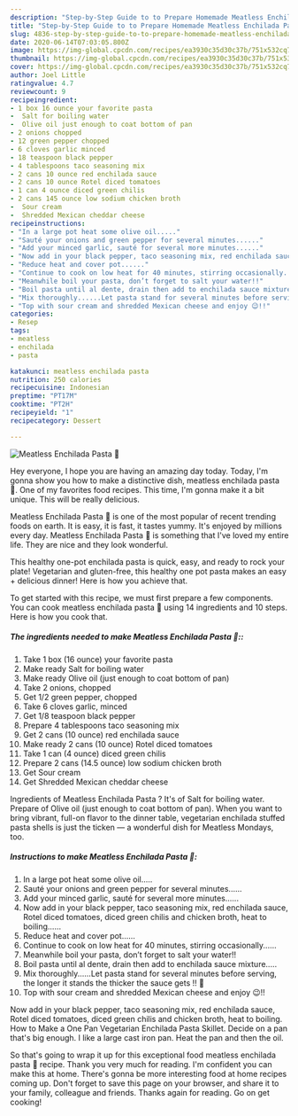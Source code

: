 ```yaml
---
description: "Step-by-Step Guide to to Prepare Homemade Meatless Enchilada Pasta 🍝"
title: "Step-by-Step Guide to to Prepare Homemade Meatless Enchilada Pasta 🍝"
slug: 4836-step-by-step-guide-to-to-prepare-homemade-meatless-enchilada-pasta
date: 2020-06-14T07:03:05.800Z
image: https://img-global.cpcdn.com/recipes/ea3930c35d30c37b/751x532cq70/meatless-enchilada-pasta-🍝-recipe-main-photo.jpg
thumbnail: https://img-global.cpcdn.com/recipes/ea3930c35d30c37b/751x532cq70/meatless-enchilada-pasta-🍝-recipe-main-photo.jpg
cover: https://img-global.cpcdn.com/recipes/ea3930c35d30c37b/751x532cq70/meatless-enchilada-pasta-🍝-recipe-main-photo.jpg
author: Joel Little
ratingvalue: 4.7
reviewcount: 9
recipeingredient:
- 1 box 16 ounce your favorite pasta
-  Salt for boiling water
-  Olive oil just enough to coat bottom of pan
- 2 onions chopped
- 12 green pepper chopped
- 6 cloves garlic minced
- 18 teaspoon black pepper
- 4 tablespoons taco seasoning mix
- 2 cans 10 ounce red enchilada sauce
- 2 cans 10 ounce Rotel diced tomatoes
- 1 can 4 ounce diced green chilis
- 2 cans 145 ounce low sodium chicken broth
-  Sour cream
-  Shredded Mexican cheddar cheese
recipeinstructions:
- "In a large pot heat some olive oil....."
- "Sauté your onions and green pepper for several minutes......"
- "Add your minced garlic, sauté for several more minutes......"
- "Now add in your black pepper, taco seasoning mix, red enchilada sauce, Rotel diced tomatoes, diced green chilis and chicken broth, heat to boiling......"
- "Reduce heat and cover pot......"
- "Continue to cook on low heat for 40 minutes, stirring occasionally......"
- "Meanwhile boil your pasta, don’t forget to salt your water!!"
- "Boil pasta until al dente, drain then add to enchilada sauce mixture....."
- "Mix thoroughly......Let pasta stand for several minutes before serving, the longer it stands the thicker the sauce gets !! 🤗"
- "Top with sour cream and shredded Mexican cheese and enjoy 😉!!"
categories:
- Resep
tags:
- meatless
- enchilada
- pasta

katakunci: meatless enchilada pasta
nutrition: 250 calories
recipecuisine: Indonesian
preptime: "PT17M"
cooktime: "PT2H"
recipeyield: "1"
recipecategory: Dessert

---
```



![Meatless Enchilada Pasta 🍝](https://img-global.cpcdn.com/recipes/ea3930c35d30c37b/751x532cq70/meatless-enchilada-pasta-🍝-recipe-main-photo.jpg)

Hey everyone, I hope you are having an amazing day today. Today, I'm gonna show you how to make a distinctive dish, meatless enchilada pasta 🍝. One of my favorites food recipes. This time, I'm gonna make it a bit unique. This will be really delicious.

Meatless Enchilada Pasta 🍝 is one of the most popular of recent trending foods on earth. It is easy, it is fast, it tastes yummy. It's enjoyed by millions every day. Meatless Enchilada Pasta 🍝 is something that I've loved my entire life. They are nice and they look wonderful.

This healthy one-pot enchilada pasta is quick, easy, and ready to rock your plate! Vegetarian and gluten-free, this healthy one pot pasta makes an easy + delicious dinner! Here is how you achieve that.


To get started with this recipe, we must first prepare a few components. You can cook meatless enchilada pasta 🍝 using 14 ingredients and 10 steps. Here is how you cook that.

##### The ingredients needed to make Meatless Enchilada Pasta 🍝::

1. Take 1 box (16 ounce) your favorite pasta
1. Make ready  Salt for boiling water
1. Make ready  Olive oil (just enough to coat bottom of pan)
1. Take 2 onions, chopped
1. Get 1/2 green pepper, chopped
1. Take 6 cloves garlic, minced
1. Get 1/8 teaspoon black pepper
1. Prepare 4 tablespoons taco seasoning mix
1. Get 2 cans (10 ounce) red enchilada sauce
1. Make ready 2 cans (10 ounce) Rotel diced tomatoes
1. Take 1 can (4 ounce) diced green chilis
1. Prepare 2 cans (14.5 ounce) low sodium chicken broth
1. Get  Sour cream
1. Get  Shredded Mexican cheddar cheese


Ingredients of Meatless Enchilada Pasta ? It&#39;s of Salt for boiling water. Prepare of Olive oil (just enough to coat bottom of pan). When you want to bring vibrant, full-on flavor to the dinner table, vegetarian enchilada stuffed pasta shells is just the ticken — a wonderful dish for Meatless Mondays, too. 

##### Instructions to make Meatless Enchilada Pasta 🍝:

1. In a large pot heat some olive oil.....
1. Sauté your onions and green pepper for several minutes......
1. Add your minced garlic, sauté for several more minutes......
1. Now add in your black pepper, taco seasoning mix, red enchilada sauce, Rotel diced tomatoes, diced green chilis and chicken broth, heat to boiling......
1. Reduce heat and cover pot......
1. Continue to cook on low heat for 40 minutes, stirring occasionally......
1. Meanwhile boil your pasta, don’t forget to salt your water!!
1. Boil pasta until al dente, drain then add to enchilada sauce mixture.....
1. Mix thoroughly......Let pasta stand for several minutes before serving, the longer it stands the thicker the sauce gets !! 🤗
1. Top with sour cream and shredded Mexican cheese and enjoy 😉!!


Now add in your black pepper, taco seasoning mix, red enchilada sauce, Rotel diced tomatoes, diced green chilis and chicken broth, heat to boiling. How to Make a One Pan Vegetarian Enchilada Pasta Skillet. Decide on a pan that&#39;s big enough. I like a large cast iron pan. Heat the pan and then the oil. 

So that's going to wrap it up for this exceptional food meatless enchilada pasta 🍝 recipe. Thank you very much for reading. I'm confident you can make this at home. There's gonna be more interesting food at home recipes coming up. Don't forget to save this page on your browser, and share it to your family, colleague and friends. Thanks again for reading. Go on get cooking!
